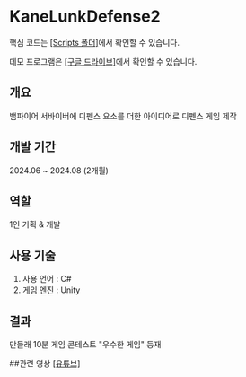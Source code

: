 # KaneLunkDefense2

핵심 코드는 [[Scripts 폴더]](https://github.com/ymh1995s/KaneLunkDefense2/tree/main/Assets/Scripts)에서 확인할 수 있습니다.

데모 프로그램은 [[구글 드라이브]](https://drive.google.com/drive/folders/1lW7nh02HPi6yoJNUp1kX-Fd4eTa3luVN?usp=sharing)에서 확인할 수 있습니다.

## 개요
뱀파이어 서바이버에 디펜스 요소를 더한 아이디어로 디펜스 게임 제작

## 개발 기간
2024.06 ~ 2024.08 (2개월)

## 역할
1인 기획 & 개발

## 사용 기술
1. 사용 언어 : C#
2. 게임 엔진 : Unity

## 결과
만들래 10분 게임 콘테스트 "우수한 게임" 등재

##관련 영상
[[유튜브]](https://www.youtube.com/watch?v=yvoHR9S_r-c)
